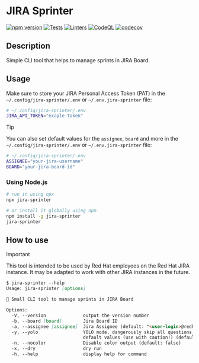 # JIRA Sprinter

[![npm version][npm-status]][npm] [![Tests][test-status]][test] [![Linters][lint-status]][lint] [![CodeQL][codeql-status]][codeql] [![codecov][codecov-status]][codecov]

[npm]: https://www.npmjs.com/package/jira-sprinter
[npm-status]: https://img.shields.io/npm/v/jira-sprinter

[test]: https://github.com/redhat-plumbers-in-action/sprinter/actions/workflows/tests.yml
[test-status]: https://github.com/redhat-plumbers-in-action/sprinter/actions/workflows/tests.yml/badge.svg

[lint]: https://github.com/redhat-plumbers-in-action/sprinter/actions/workflows/lint.yml
[lint-status]: https://github.com/redhat-plumbers-in-action/sprinter/actions/workflows/lint.yml/badge.svg

[codeql]: https://github.com/redhat-plumbers-in-action/sprinter/actions/workflows/codeql-analysis.yml
[codeql-status]: https://github.com/redhat-plumbers-in-action/sprinter/actions/workflows/codeql-analysis.yml/badge.svg

[codecov]: https://codecov.io/gh/redhat-plumbers-in-action/sprinter
[codecov-status]: https://codecov.io/gh/redhat-plumbers-in-action/sprinter/graph/badge.svg?token=79yXVIeHyn

<!-- -->

## Description

Simple CLI tool that helps to manage sprints in JIRA Board.

## Usage

Make sure to store your JIRA Personal Access Token (PAT) in the `~/.config/jira-sprinter/.env` or `~/.env.jira-sprinter` file:

```bash
# ~/.config/jira-sprinter/.env
JIRA_API_TOKEN="exaple-token"
```

> [!TIP]
>
> You can also set default values for the `assignee`, `board` and more in the `~/.config/jira-sprinter/.env` or `~/.env.jira-sprinter` file:
>
> ```bash
> # ~/.config/jira-sprinter/.env
> ASSIGNEE="your-jira-username"
> BOARD="your-jira-board-id"
> ```

### Using Node.js

```bash
# run it using npx
npx jira-sprinter

# or install it globally using npm
npm install -g jira-sprinter
jira-sprinter
```

## How to use

> [!IMPORTANT]
>
> This tool is intended to be used by Red Hat employees on the Red Hat JIRA instance. It may be adapted to work with other JIRA instances in the future.

```md
$ jira-sprinter --help
Usage: jira-sprinter [options]

🏃 Small CLI tool to manage sprints in JIRA Board

Options:
  -V, --version              output the version number
  -b, --board [board]        Jira Board ID
  -a, --assignee [assignee]  Jira Assignee (default: "<user-login>@redhat.com")
  -y, --yolo                 YOLO mode, dangerously skip all questions, apply
                             default values (use with caution!) (default: false)
  -n, --nocolor              Disable color output (default: false)
  -x, --dry                  dry run
  -h, --help                 display help for command
```
